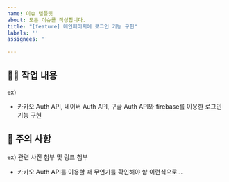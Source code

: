 ```yaml
---
name: 이슈 템플릿
about: 모든 이슈를 작성합니다.
title: "[feature] 메인페이지에 로그인 기능 구현"
labels: ''
assignees: ''

---
```


## 🧑‍💻 작업 내용
ex)
 - 카카오 Auth API, 네이버 Auth API, 구글 Auth API와 firebase를 이용한 로그인 기능 구현



## 📢 주의 사항

ex) 관련 사진 첨부 및 링크 첨부
 - 카카오 Auth API를 이용할 때 무언가를 확인해야 함
이런식으로...
